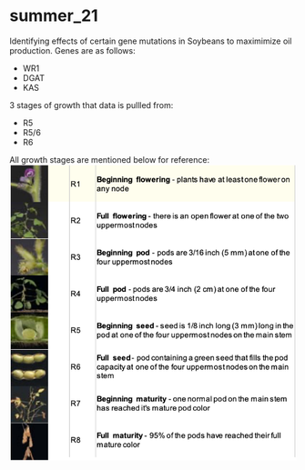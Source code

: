 # summer_21

Identifying effects of certain gene mutations in Soybeans to maximimize oil production. Genes are as follows:
- WR1
- DGAT
- KAS

3 stages of growth that data is pullled from:
- R5
- R5/6
- R6

All growth stages are mentioned below for reference:
<img src="images/stages_of_growth.png" width="700">


